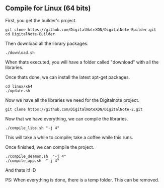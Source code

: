 ## Compile for Linux (64 bits)

First, you get the builder's project.

	git clone https://github.com/DigitalNoteXDN/DigitalNote-Builder.git
	cd DigitalNote-Builder

Then download all the library packages.

	./download.sh

When thats executed, you will have a folder called "download" with all the libraries.

Once thats done, we can install the latest apt-get packages.

	cd linux/x64
	./update.sh

Now we have all the libraries we need for the Digitalnote project.

	git clone https://github.com/DigitalNoteXDN/DigitalNote-2.git

Now that we have everything, we can compile the libraries.

	./compile_libs.sh "-j 4"

This will take a while to compile; take a coffee while this runs.

Once finished, we can compile the project.

	./compile_deamon.sh  "-j 4"
	./compile_app.sh  "-j 4"

And thats it! :D

PS: When everything is done, there is a temp folder. This can be removed.